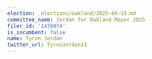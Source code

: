 ```yaml
---
election: _elections/oakland/2025-04-15.md
committee_name: Jordan for Oakland Mayor 2025
filer_id: '1476874'
is_incumbent: false
name: Tyron Jordan
twitter_url: TyronJordan13
---
```

